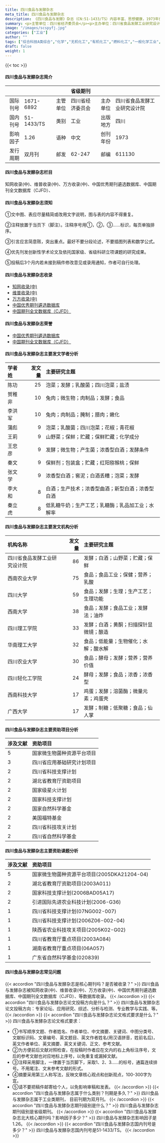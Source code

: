 ```yaml
---
title: 四川食品与发酵杂志
meta_title: 四川食品与发酵杂志
description: 《四川食品与发酵》杂志（CN:51-1433/TS）内容丰富、思想健康，1973年创刊，目前以双月刊形式发行，刊物对外积极扩大宣传，致力于提高杂志质量与影响。 《四川食品与发酵》现已更名为《食品与发酵科技》。
summary: <p>主管单位：四川省经济委员会</p><p>主办单位：四川省食品发酵工业研究设计院</p><p>发行级别：省级期刊</p><p>发行周期：双月刊</p>
image: "/images/scspyfj.jpg"
categories: ["工业"]
author: ""
tags: ["综合科技A类综合","化学","无机化工","有机化工","燃料化工","一般化学工业","石油天然气工业","材料科学","矿业工程","金属学及金属工艺","冶金工业","轻工业手工业","一般服务业","安全科学与灾害防治","环境科学与资源利用",]
draft: false
weight: 1
---
```


{{< toc >}}

#### 四川食品与发酵杂志简介
|               |                               |               | 省级期刊        |               |                           |
| ------------: | :---------------------------- | ------------: | :---------------------------- | ------------: | :------------------------ |
| 国际刊号      | 1671-6892   | 主管单位      | 四川省经济委员会     | 主办单位      | 四川省食品发酵工业研究设计院     |
| 国内刊号      | 51-1433/TS        | 类别          | 工业       | 出版地方      | 四川           |
| 影响因子      | 1.26        | 语种          | 中文             | 创刊年份      | 1973    |
| 发行周期      | 双月刊    | 邮发          | 62-247              | 邮编          | 611130      |

#### 四川食品与发酵杂志栏目
<span>知网收录(中)</span>、<span>维普收录(中)</span>、<span>万方收录(中)</span>、<span>中国优秀期刊遴选数据库</span>、<span>中国期刊全文数据库（CJFD）</span>、

#### 四川食品与发酵杂志须知
<p><p>
	①文中图、表应尽量精简或改用文字说明，图与表的内容不得重复。
</p><p>
	②注释放置于当页下（脚注）。注释序号用①，②，③……标识，每页单独排序。
</p><p>
	③引言应言简意赅，突出重点。最好不要分段论述，不要插图列表和数学公式。
</p><p>
	④优先刊发创新性学术论文及依托国家级、省级科研立项课题的研究成果。
</p><p>
	⑤投稿后3个月内若未接到稿件修改意见或录用通知，作者可自行处理。
</p></p>


#### 四川食品与发酵杂志收录
<ul>
    <li class="inline-block">
        <a class="bg-theme-light hover:bg-primary dark:bg-darkmode-theme-light dark:hover:bg-darkmode-primary dark:hover:text-dark m-1 block rounded px-3 py-1 hover:text-white" href="#四川食品与发酵杂志收录">
        知网收录(中)
        </a>
    </li>
    <li class="inline-block">
        <a class="bg-theme-light hover:bg-primary dark:bg-darkmode-theme-light dark:hover:bg-darkmode-primary dark:hover:text-dark m-1 block rounded px-3 py-1 hover:text-white" href="#四川食品与发酵杂志收录">
        维普收录(中)
        </a>
    </li>
    <li class="inline-block">
        <a class="bg-theme-light hover:bg-primary dark:bg-darkmode-theme-light dark:hover:bg-darkmode-primary dark:hover:text-dark m-1 block rounded px-3 py-1 hover:text-white" href="#四川食品与发酵杂志收录">
        万方收录(中)
        </a>
    </li>
    <li class="inline-block">
        <a class="bg-theme-light hover:bg-primary dark:bg-darkmode-theme-light dark:hover:bg-darkmode-primary dark:hover:text-dark m-1 block rounded px-3 py-1 hover:text-white" href="#四川食品与发酵杂志收录">
        中国优秀期刊遴选数据库
        </a>
    </li>
    <li class="inline-block">
        <a class="bg-theme-light hover:bg-primary dark:bg-darkmode-theme-light dark:hover:bg-darkmode-primary dark:hover:text-dark m-1 block rounded px-3 py-1 hover:text-white" href="#四川食品与发酵杂志收录">
        中国期刊全文数据库（CJFD）
        </a>
    </li>
</ul>



#### 四川食品与发酵杂志荣誉
<ul>
    <li class="inline-block">
        <a class="bg-theme-light hover:bg-primary dark:bg-darkmode-theme-light dark:hover:bg-darkmode-primary dark:hover:text-dark m-1 block rounded px-3 py-1 hover:text-white" href="#四川食品与发酵杂志荣誉">
        中国优秀期刊遴选数据库
        </a>
    </li>
    <li class="inline-block">
        <a class="bg-theme-light hover:bg-primary dark:bg-darkmode-theme-light dark:hover:bg-darkmode-primary dark:hover:text-dark m-1 block rounded px-3 py-1 hover:text-white" href="#四川食品与发酵杂志荣誉">
        中国期刊全文数据库（CJFD）
        </a>
    </li>
</ul>





#### 四川食品与发酵杂志主要发文学者分析
| 学者姓                | 发文量                | 主要研究主题          |
| :------------         | --------------------: | :-------------------- |
| 陈功   | 25     | 泡菜；发酵；乳酸菌；四川泡菜；盐渍 |
| 贺稚非   | 10     | 兔肉；微生物；肉制品；发酵；食品 |
| 李洪军   | 10     | 兔肉；肉制品；腌制；腊肉；嫩化 |
| 蒲彪   | 9     | 泡菜；乳酸菌；四川泡菜；花椒；青花椒 |
| 王莉   | 9     | 山野菜；保鲜；贮藏；保鲜贮藏；化学成分 |
| 王忠彦   | 9     | 发酵；微生物；产生菌；浓香型白酒；发酵条件 |
| 秦文   | 9     | 保鲜剂；包装盒；贮藏；红阳猕猴桃；保鲜 |
| 张文学   | 9     | 浓香型白酒；窖泥；白酒丢糟；泡菜；发酵 |
| 李大和   | 8     | 白酒；生产技术；浓香型曲酒；新型白酒；浓香型白酒 |
| 秦立虎   | 8     | 低乳糖牛奶；生产工艺；乳糖酶；乳品加工业；水解率 |




#### 四川食品与发酵杂志主要发文机构分析
| 机构名称              | 发文量                | 主要研究主题          |
| :------------         | --------------------: | :-------------------- |
| 四川省食品发酵工业研究设计院   | 86     | 发酵；白酒；山野菜；贮藏；保鲜 |
| 西南农业大学   | 75     | 食品；食品工业；保健；营养；乳酸 |
| 四川大学   | 59     | 食品；发酵；生理；生产工艺；生理功能 |
| 西南大学   | 38     | 食品；发酵；食品工业；发酵法；油炸 |
| 四川理工学院   | 33     | 发酵；白酒；黄酮；扫描探针显微镜；酿造 |
| 华南理工大学   | 32     | 食品；低能量；生物催化；水解；酸水解 |
| 四川农业大学   | 30     | 食品；酵母；发酵；营养；营养价值 |
| 四川轻化工学院   | 24     | 酵母；发酵；食品；浓香；浓香型 |
| 西南科技大学   | 17     | 鸡蛋；发酵；溶菌酶；微量元素；鸡蛋壳 |
| 广西大学   | 17     | 发酵；制糖；低聚糖；食品；仙人掌 |




#### 四川食品与发酵杂志主要资助项目分析
| 涉及文献              | 资助项目              |
| :------------         | :-------------------- |
| 5   | 国家微生物菌种资源平台项目   |
| 3   | 四川省应用基础研究计划项目   |
| 2   | 四川省科技支撑计划   |
| 2   | 湖北省教育厅资助项目   |
| 2   | 国家级星火计划   |
| 2   | 国家科技支撑计划   |
| 2   | 国家自然科学基金   |
| 2   | 美国福特基金   |
| 2   | 四川省科技攻关计划   |
| 2   | 四川省自然科学基金   |




#### 四川食品与发酵杂志主要资助课题分析
| 涉及文献              | 资助项目              |
| :------------         | :-------------------- |
| 5   | 国家微生物菌种资源平台项目(2005DKA21204-04)   |
| 2   | 湖北省教育厅资助项目(2003A011)   |
| 2   | 国家科技支撑计划(2006BAD05A17)   |
| 2   | 引进国际先进农业科技计划(2006-G36)   |
| 1   | 四川省科技支撑计划(07NG002-007)   |
| 1   | 四川省科技支撑计划(2006Z06-002-04)   |
| 1   | 陕西省农业科技攻关项目(2005K02-G02)   |
| 1   | 四川省教育厅重点项目(2003A084)   |
| 1   | 湖南省教育厅重点项目(06A057)   |
| 1   | 广东省自然科学基金(020839)   |



#### 四川食品与发酵杂志常见问题
{{< accordion "四川食品与发酵杂志是核心期刊吗？是否被收录？" >}}
四川食品与发酵杂志被知网收录(中)、维普收录(中)、万方收录(中)、中国优秀期刊遴选数据库、中国期刊全文数据库（CJFD）、等数据库收录。
{{< /accordion >}}
{{< accordion "四川食品与发酵杂志论文投稿方向是什么？" >}}
四川食品与发酵杂志论文投稿方向：专家论坛、应用研究、综述、分析与检测、专业教学与实践、等。
{{< /accordion >}}
{{< accordion "四川食品与发酵杂志论文格式要求是什么？" >}}
四川食品与发酵杂志论文格式要求：
- ①书写顺序文题、作者姓名、作者单位、中文摘要、关键词、中图分类号、文献标识码、文章编号、英文题目、英文作者姓名(用汉语拼音，姓前名后)，英文作者单位、英文摘要、英文关键词、正文、参考文献。
- ②为方便前后文献对照检查，在投稿时作者应在文内的右上角标注序号，文后的参考文献也对应地标上序号，以免重复或漏掉文献。
- ③注释采用脚注，一律置于当页脚下，采取1、2、3……的标号，通篇连续排号。不用尾注、文末参考文献的形式。
- ④摘要采用第三人称写法，反映文章核心观点和创新观点，100-300字为宜。
- ⑤请不要把稿件邮寄给个人，以免影响审稿和发表。
{{< /accordion >}}
{{< accordion "四川食品与发酵杂志属于什么类别？刊期是多久？" >}}
四川食品与发酵杂志属于工业类期刊， 目前刊期为双月刊。
{{< /accordion >}}
{{< accordion "四川食品与发酵杂志期刊级别是什么？" >}}
四川食品与发酵杂志期刊级别是省级期刊。
{{< /accordion >}}
{{< accordion "四川食品与发酵杂志北大核心期刊吗？影响因子多少？" >}}
四川食品与发酵杂志影响因子是1.26。
{{< /accordion >}}
{{< accordion "四川食品与发酵杂志国内刊号是多少？" >}}
四川食品与发酵杂志国内刊号是51-1433/TS。
{{< /accordion >}}
